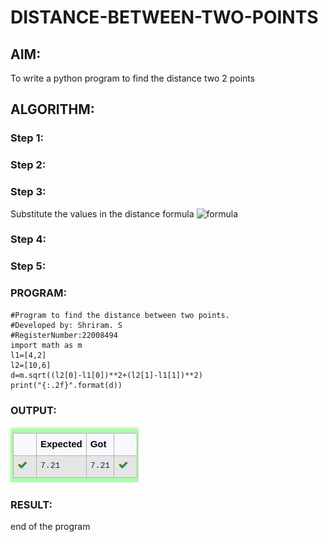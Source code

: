 # DISTANCE-BETWEEN-TWO-POINTS

## AIM:
To write a python program to find the distance two 2 points
## ALGORITHM:
### Step 1: 
### Step 2: 
### Step 3: 
Substitute the values in the distance formula  ![formula](/formula.jpg)
### Step 4: 
### Step 5: 
### PROGRAM:
```
#Program to find the distance between two points.
#Developed by: Shriram. S
#RegisterNumber:22008494
import math as m
l1=[4,2]
l2=[10,6]
d=m.sqrt((l2[0]-l1[0])**2+(l2[1]-l1[1])**2)
print("{:.2f}".format(d))
```
  


### OUTPUT:
![output](/distance.png)

### RESULT:
end of the program